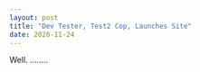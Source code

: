 ```yaml
---
layout: post
title: "Dev Tester, Test2 Cop, Launches Site"
date: 2020-11-24
---
```


Well. ........
